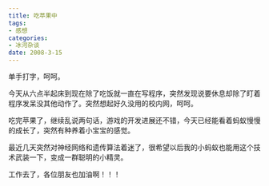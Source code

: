 ```yaml
---
title: 吃苹果中
tags:
- 感想
categories:
- 冰河杂谈
date: 2008-3-15
---
```


单手打字，呵呵。

今天从六点半起床到现在除了吃饭就一直在写程序，突然发现说要休息却除了盯着程序发呆没其他动作了。突然想起好久没用的校内网，呵呵。

吃完苹果了，继续乱说两句话，游戏的开发进展还不错，今天已经能看着蚂蚁慢慢的成长了，突然有种养着小宝宝的感觉。

最近几天突然对神经网络和遗传算法着迷了，很希望以后我的小蚂蚁也能用这个技术武装一下，变成一群聪明的小精灵。

工作去了，各位朋友也加油啊！！！
